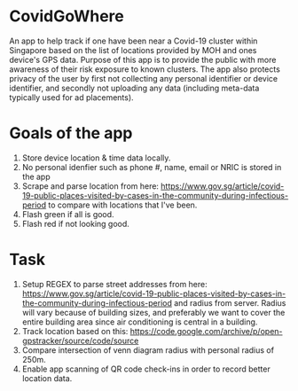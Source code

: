 # CovidGoWhere
An app to help track if one have been near a Covid-19 cluster within Singapore based on the list of locations provided by MOH and ones device's GPS data. Purpose of this app is to provide the public with more awareness of their risk exposure to known clusters. The app also protects privacy of the user by first not collecting any personal identifier or device identifier, and secondly not uploading any data (including meta-data typically used for ad placements). 

# Goals of the app
1. Store device location & time data locally.
2. No personal idenfier such as phone #, name, email or NRIC is stored in the app
3. Scrape and parse location from here: https://www.gov.sg/article/covid-19-public-places-visited-by-cases-in-the-community-during-infectious-period to compare with locations that I've been.
4. Flash green if all is good.
5. Flash red if not looking good.

# Task
1. Setup REGEX to parse street addresses from here: https://www.gov.sg/article/covid-19-public-places-visited-by-cases-in-the-community-during-infectious-period and radius from server. Radius will vary because of building sizes, and preferably we want to cover the entire building area since air conditioning is central in a building.  
2. Track location based on this: https://code.google.com/archive/p/open-gpstracker/source/code/source
3. Compare intersection of venn diagram radius with personal radius of 250m.
4. Enable app scanning of QR code check-ins in order to record better location data.
